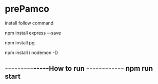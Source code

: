 # prePamco
install follow command

npm install express --save

npm install pg

npm install i nodemon -D


--------------How to run ------------
        npm run start
--------------------------------------
